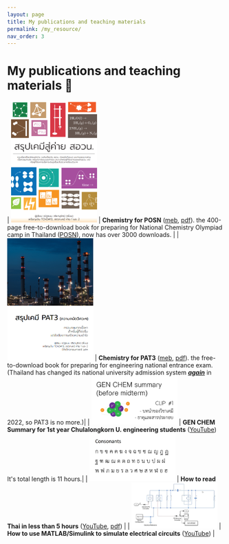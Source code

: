```yaml
---
layout: page
title: My publications and teaching materials
permalink: /my_resource/
nav_order: 3
---
```


# My publications and teaching materials :orange_book:

| <img src="/images/ChemForPOSN_front.png" alt="Chemistry for POSN" style="width:200px;"/> | **Chemistry for POSN** ([meb](https://www.mebmarket.com/index.php?action=BookDetails&book_id=131905), [pdf](https://mega.nz/folder/TvASnJwY#58Ycdea5AcsCpJMfnpZhQw)). the 400-page free-to-download book for preparing for National Chemistry Olympiad camp in Thailand ([POSN](https://www.posn.or.th/en/home-en)), now has over 3000 downloads. |
| <img src="/images/ChemForPAT3_front.png" alt="Chemistry for PAT3" style="width:200px;"/> | **Chemistry for PAT3** ([meb](https://www.mebmarket.com/ebook-168255-%E0%B8%AA%E0%B8%A3%E0%B8%B8%E0%B8%9B%E0%B9%80%E0%B8%84%E0%B8%A1%E0%B8%B5-PAT3), [pdf](https://mega.nz/folder/TvASnJwY#58Ycdea5AcsCpJMfnpZhQw)). the free-to-download book for preparing for engineering national entrance exam. (Thailand has changed its national university admission system ***[again](https://i.imgur.com/Bn0EFS1.png)*** in 2022, so PAT3 is no more.)|
| <img src="/images/ChemForIntania_front.png" alt="Chemistry for Intania Freshy" style="width:200px;"/> | **GEN CHEM Summary for 1st year Chulalongkorn U. engineering students** ([YouTube](https://www.youtube.com/watch?v=huH6TsueCXs&list=PLTdRcLBoM705KTlA7Mc8hau6G6LQP1gk9)) It's total length is 11 hours.|
| <img src="/images/ThaiTeaching.png" alt="Thai Teaching" style="width:200px;"/> | **How to read Thai in less than 5 hours** ([YouTube](https://www.youtube.com/watch?v=MvKYBeSFAgo), [pdf](https://mega.nz/folder/62h1iAyR#cuewC1S2NsrPM4-ReMzRRQ)) |
| <img src="/images/simulink_electrical.png" alt="Simulink Electrical" style="width:200px;"/> | **How to use MATLAB/Simulink to simulate electrical circuits** ([YouTube](https://www.youtube.com/watch?v=F2ZQiFW14Ig)) |